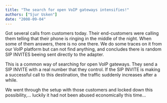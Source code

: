 ```yaml
---
title: "The search for open VoIP gateways intensifies!"
authors: ["Sjur Usken"]
date: "2008-09-04"
---
```


Got several calls from customers today. Their end-customers were calling them telling that their phone is ringing in the middle of the night. When some of them answers, there is no one there. We do some traces on it from our VoIP platform but can not find anything, and concludes there is random SIP INVITES beeing sent directly to the adapter.  
  
This is a common way of searching for open VoIP gateways. They send a SIP INVITE with a real number that they control. If the SIP INVITE is making a successful call to this destination, the traffic suddenly increases after a while.  
  
We went through the setup with those customers and locked down this possibility,... luckily it had not been abused economically this time...
